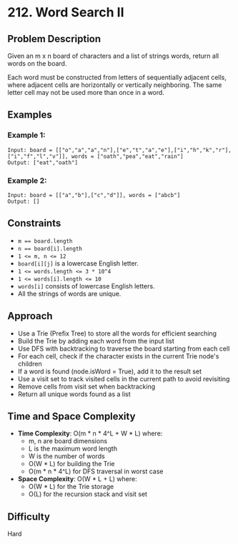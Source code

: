 # 212. Word Search II

## Problem Description

Given an m x n board of characters and a list of strings words, return all words on the board.

Each word must be constructed from letters of sequentially adjacent cells, where adjacent cells are horizontally or vertically neighboring. The same letter cell may not be used more than once in a word.

## Examples

### Example 1:
```
Input: board = [["o","a","a","n"],["e","t","a","e"],["i","h","k","r"],["i","f","l","v"]], words = ["oath","pea","eat","rain"]
Output: ["eat","oath"]
```

### Example 2:
```
Input: board = [["a","b"],["c","d"]], words = ["abcb"]
Output: []
```

## Constraints

- `m == board.length`
- `n == board[i].length`
- `1 <= m, n <= 12`
- `board[i][j]` is a lowercase English letter.
- `1 <= words.length <= 3 * 10^4`
- `1 <= words[i].length <= 10`
- `words[i]` consists of lowercase English letters.
- All the strings of words are unique.

## Approach

- Use a Trie (Prefix Tree) to store all the words for efficient searching
- Build the Trie by adding each word from the input list
- Use DFS with backtracking to traverse the board starting from each cell
- For each cell, check if the character exists in the current Trie node's children
- If a word is found (node.isWord = True), add it to the result set
- Use a visit set to track visited cells in the current path to avoid revisiting
- Remove cells from visit set when backtracking
- Return all unique words found as a list

## Time and Space Complexity

- **Time Complexity**: O(m * n * 4^L + W * L) where:
  - m, n are board dimensions
  - L is the maximum word length
  - W is the number of words
  - O(W * L) for building the Trie
  - O(m * n * 4^L) for DFS traversal in worst case
- **Space Complexity**: O(W * L + L) where:
  - O(W * L) for the Trie storage
  - O(L) for the recursion stack and visit set

## Difficulty
Hard
